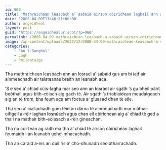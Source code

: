 ```yaml
---
id: 960
title: 'Màthraichean leasbach a’ sabaid airson còirichean laghail ann an Iosrael'
date: '2008-04-09T13:46:31+00:00'
author: angeidheal
layout: post
guid: 'https://angeidhealur.scot/?p=960'
permalink: /2008-04-09-mathraichean-leasbach-a-sabaid-airson-coirichean-laghail-ann-an-iosrael/
image: /wp-content/uploads/2022/12/2008-04-09-mathraichean-leasbach-a-sabaid-airson-coirichean-laghail-ann-iosrael.webp
categories:
    - 'An t-Saoghal'
    - Lagh
    - Poileataigs
---
```


Tha màthraichean leasbach ann an Iosrael a’ sabaid gus am bi iad air ainmeachadh air teisteanas breith an leanabh aca.

‘S e seo a’ chiad cùis-lagha mar seo ann an Iosrael air sgàth ’s gu bheil pàirt beòthail agus bith-eòlach aig gach tè. Air sgàth ’s trioblaidean meadaigeach aig an tè trom, bha feum aca am foetus a’ gluasad dhan tè eile.

Tha seo a’ ciallachadh gum tèid an dàrna tè ainmeachadh mar màthair oifigeil a-rèir laghan Iosralach agus chan eil còirichean aig a’ chiad tè ged a tha i na màthair bith-eòlasach a-rèir gineachan.

Tha na cùirtean ag ràdh ma tha a’ chiad tè airson còirichean laghail feumaidh i an leanabh uchd-mhacachadh.

Tha an càraid a-nis an dùil ris a’ cho-dhùnadh seo atharrachadh.